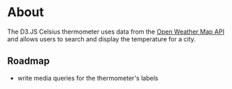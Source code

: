 # About 
The D3.JS Celsius thermometer uses data from the <a href="http://openweathermap.org/">Open Weather Map API</a> and allows users to search and display the temperature for a city. 

## Roadmap 
- write media queries for the thermometer's labels
